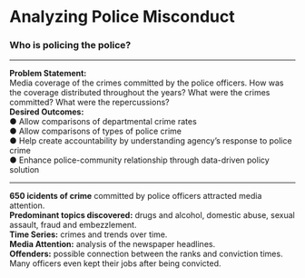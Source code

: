 # Analyzing Police Misconduct
### Who is policing the police?
******************************************************************************
**Problem Statement:** <br>
Media coverage of the crimes committed by the police officers. How was the coverage distributed throughout the years? What were the crimes committed? What were the repercussions? <br>
**Desired Outcomes:** <br>
● Allow comparisons of departmental crime rates <br>
● Allow comparisons of types of police crime  <br>
● Help create accountability by understanding agency’s response to police crime  <br>
● Enhance police-community relationship through data-driven policy solution  <br>
******************************************************************************
**650 icidents of crime** committed by police officers attracted media attention.  <br>
**Predominant topics discovered:** drugs and alcohol, domestic abuse, sexual assault, fraud and embezzlement.  <br>
**Time Series:** crimes and trends over time.  <br>
**Media Attention:** analysis of the newspaper headlines.  <br>
**Offenders:** possible connection between the ranks and conviction times. Many officers even kept their jobs after being convicted.  <br>
